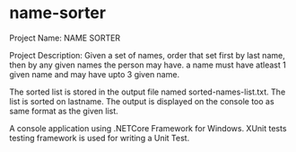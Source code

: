 # name-sorter
 Project Name: NAME SORTER

Project Description:
Given a set of names, order that set first by last name, 
then by any given names the person may have. a name must have atleast 1 given name and may have upto 3 given name.

The sorted list is stored in the output file named sorted-names-list.txt. The list is sorted on lastname. The output is displayed
on the console too as same format as the given list.

A console application using .NETCore Framework for Windows.
XUnit tests testing framework is used for writing a Unit Test.
